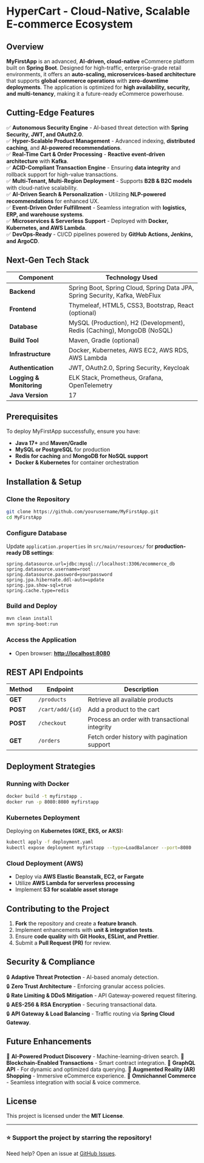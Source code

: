 # HyperCart  - Cloud-Native, Scalable E-commerce Ecosystem

## Overview
**MyFirstApp** is an advanced, **AI-driven, cloud-native** eCommerce platform built on **Spring Boot**. Designed for high-traffic, enterprise-grade retail environments, it offers an **auto-scaling, microservices-based architecture** that supports **global commerce operations** with **zero-downtime deployments**. The application is optimized for **high availability, security, and multi-tenancy**, making it a future-ready eCommerce powerhouse.

## Cutting-Edge Features
✅ **Autonomous Security Engine** - AI-based threat detection with **Spring Security, JWT, and OAuth2.0**.  
✅ **Hyper-Scalable Product Management** - Advanced indexing, **distributed caching**, and **AI-powered recommendations**.  
✅ **Real-Time Cart & Order Processing** - **Reactive event-driven architecture** with **Kafka**.  
✅ **ACID-Compliant Transaction Engine** - Ensuring **data integrity** and rollback support for high-value transactions.  
✅ **Multi-Tenant, Multi-Region Deployment** - Supports **B2B & B2C models** with cloud-native scalability.  
✅ **AI-Driven Search & Personalization** - Utilizing **NLP-powered recommendations** for enhanced UX.  
✅ **Event-Driven Order Fulfillment** - Seamless integration with **logistics, ERP, and warehouse systems**.  
✅ **Microservices & Serverless Support** - Deployed with **Docker, Kubernetes, and AWS Lambda**.  
✅ **DevOps-Ready** - CI/CD pipelines powered by **GitHub Actions, Jenkins, and ArgoCD**.

## Next-Gen Tech Stack
| Component  | Technology Used |
|------------|----------------|
| **Backend** | Spring Boot, Spring Cloud, Spring Data JPA, Spring Security, Kafka, WebFlux |
| **Frontend** | Thymeleaf, HTML5, CSS3, Bootstrap, React (optional) |
| **Database** | MySQL (Production), H2 (Development), Redis (Caching), MongoDB (NoSQL) |
| **Build Tool** | Maven, Gradle (optional) |
| **Infrastructure** | Docker, Kubernetes, AWS EC2, AWS RDS, AWS Lambda |
| **Authentication** | JWT, OAuth2.0, Spring Security, Keycloak |
| **Logging & Monitoring** | ELK Stack, Prometheus, Grafana, OpenTelemetry |
| **Java Version** | 17 |

## Prerequisites
To deploy MyFirstApp successfully, ensure you have:
- **Java 17+** and **Maven/Gradle**
- **MySQL or PostgreSQL** for production
- **Redis for caching** and **MongoDB for NoSQL support**
- **Docker & Kubernetes** for container orchestration

## Installation & Setup
### Clone the Repository
```sh
git clone https://github.com/yourusername/MyFirstApp.git
cd MyFirstApp
```

### Configure Database
Update `application.properties` in `src/main/resources/` for **production-ready DB settings**:
```properties
spring.datasource.url=jdbc:mysql://localhost:3306/ecommerce_db
spring.datasource.username=root
spring.datasource.password=yourpassword
spring.jpa.hibernate.ddl-auto=update
spring.jpa.show-sql=true
spring.cache.type=redis
```

### Build and Deploy
```sh
mvn clean install
mvn spring-boot:run
```

### Access the Application
- Open browser: **[http://localhost:8080](http://localhost:8080)**

## REST API Endpoints
| Method | Endpoint         | Description |
|--------|----------------|-------------|
| **GET** | `/products` | Retrieve all available products |
| **POST** | `/cart/add/{id}` | Add a product to the cart |
| **POST** | `/checkout` | Process an order with transactional integrity |
| **GET** | `/orders` | Fetch order history with pagination support |

## Deployment Strategies
### Running with Docker
```sh
docker build -t myfirstapp .
docker run -p 8080:8080 myfirstapp
```

### Kubernetes Deployment
Deploying on **Kubernetes (GKE, EKS, or AKS):**
```sh
kubectl apply -f deployment.yaml
kubectl expose deployment myfirstapp --type=LoadBalancer --port=8080
```

### Cloud Deployment (AWS)
- Deploy via **AWS Elastic Beanstalk, EC2, or Fargate**
- Utilize **AWS Lambda for serverless processing**
- Implement **S3 for scalable asset storage**

## Contributing to the Project
1. **Fork** the repository and create a **feature branch**.
2. Implement enhancements with **unit & integration tests**.
3. Ensure **code quality** with **Git Hooks, ESLint, and Prettier**.
4. Submit a **Pull Request (PR)** for review.

## Security & Compliance
🔒 **Adaptive Threat Protection** - AI-based anomaly detection.  
🔒 **Zero Trust Architecture** - Enforcing granular access policies.  
🔒 **Rate Limiting & DDoS Mitigation** - API Gateway-powered request filtering.  
🔒 **AES-256 & RSA Encryption** - Securing transactional data.  
🔒 **API Gateway & Load Balancing** - Traffic routing via **Spring Cloud Gateway**.

## Future Enhancements
🚀 **AI-Powered Product Discovery** - Machine-learning-driven search.
🚀 **Blockchain-Enabled Transactions** - Smart contract integration.
🚀 **GraphQL API** - For dynamic and optimized data querying.
🚀 **Augmented Reality (AR) Shopping** - Immersive eCommerce experience.
🚀 **Omnichannel Commerce** - Seamless integration with social & voice commerce.

## License
This project is licensed under the **MIT License**.

---
### ⭐ Support the project by starring the repository!

Need help? Open an issue at [GitHub Issues](https://github.com/yourusername/MyFirstApp/issues).


